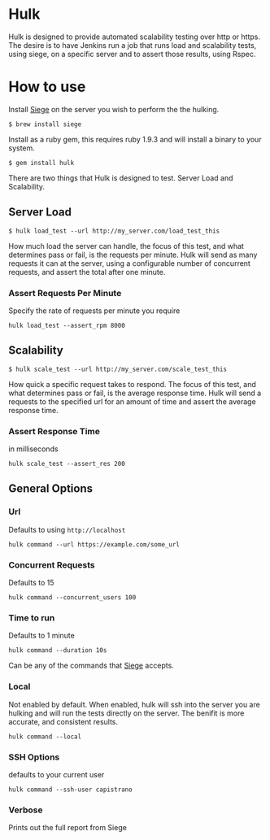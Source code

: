 # Hulk

Hulk is designed to provide automated scalability testing over http or https.  The desire is to have Jenkins run a job that runs load and scalability tests, using siege, on a specific server and to assert those results, using Rspec.

# How to use

Install [Siege](http://www.joedog.org/siege-home/) on the server you wish to perform the the hulking.

```
$ brew install siege
```

Install as a ruby gem, this requires ruby 1.9.3 and will install a binary to your system.

```
$ gem install hulk
```

There are two things that Hulk is designed to test. Server Load and Scalability.

## Server Load

```
$ hulk load_test --url http://my_server.com/load_test_this
```

How much load the server can handle, the focus of this test, and what determines pass or fail, is the requests per minute.  Hulk will send as many requests it can at the server, using a configurable number of concurrent requests, and assert the total after one minute.


### Assert Requests Per Minute

Specify the rate of requests per minute you require

```
hulk load_test --assert_rpm 8000
```


## Scalability

```
$ hulk scale_test --url http://my_server.com/scale_test_this
```

How quick a specific request takes to respond.  The focus of this test, and what determines pass or fail, is the average response time.  Hulk will send a requests to the specified url for an amount of time and assert the average response time.

### Assert Response Time

in milliseconds

```
hulk scale_test --assert_res 200
```

## General Options

### Url

Defaults to using `http://localhost`

```
hulk command --url https://example.com/some_url
```

### Concurrent Requests

Defaults to 15

```
hulk command --concurrent_users 100
```

### Time to run

Defaults to 1 minute

```
hulk command --duration 10s
```

Can be any of the commands that [Siege](http://www.joedog.org/siege-home/) accepts.

### Local

Not enabled by default.  When enabled, hulk will ssh into the server you are hulking and will run the tests directly on the server.  The benifit is more accurate, and consistent results.

```
hulk command --local
```

### SSH Options

defaults to your current user

```
hulk command --ssh-user capistrano
```

### Verbose

Prints out the full report from Siege
